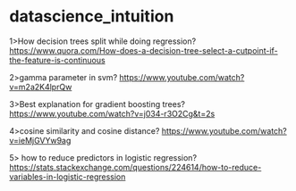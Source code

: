 # datascience_intuition

1>How decision trees split while doing regression?
https://www.quora.com/How-does-a-decision-tree-select-a-cutpoint-if-the-feature-is-continuous

2>gamma parameter in svm?
https://www.youtube.com/watch?v=m2a2K4lprQw

3>Best explanation for gradient boosting trees?
https://www.youtube.com/watch?v=j034-r3O2Cg&t=2s

4>cosine similarity and cosine distance?
https://www.youtube.com/watch?v=ieMjGVYw9ag

5> how to reduce predictors in logistic regression?
https://stats.stackexchange.com/questions/224614/how-to-reduce-variables-in-logistic-regression
